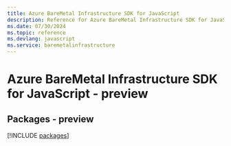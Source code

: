 ```yaml
---
title: Azure BareMetal Infrastructure SDK for JavaScript
description: Reference for Azure BareMetal Infrastructure SDK for JavaScript
ms.date: 07/30/2024
ms.topic: reference
ms.devlang: javascript
ms.service: baremetalinfrastructure
---
```

# Azure BareMetal Infrastructure SDK for JavaScript - preview
## Packages - preview
[!INCLUDE [packages](baremetal-infrastructure-index.md)]